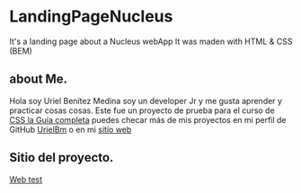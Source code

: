 # LandingPageNucleus

It's a landing page about a Nucleus webApp It was maden with HTML &amp; CSS (BEM)

## about Me.

Hola soy Uriel Benítez Medina soy un developer Jr y me gusta aprender y practicar cosas cosas. Este fue un proyecto de prueba para el curso de [CSS la Guía completa](https://www.udemy.com/course/css-grid-y-flexbox-la-guia-definitiva-crea-10-proyectos/)
puedes checar más de mis proyectos en mi perfil de GitHub [UrielBm](https://github.com/UrielBm) o en mi [sitio web](https://urielbm.dev/)

## Sitio del proyecto.

[Web test](https://urielbm.github.io/LandingPageNucleus/)

